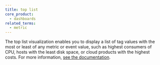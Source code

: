 ```yaml
---
title: top list
core_product:
  - dashboards
related_terms:
  - metric
---
```

The top list visualization enables you to display a list of tag values with the most or least of any metric or event value, such as highest consumers of CPU, hosts with the least disk space, or cloud products with the highest costs. For more information, <a href="/dashboards/widgets/top_list/">see the documentation</a>.